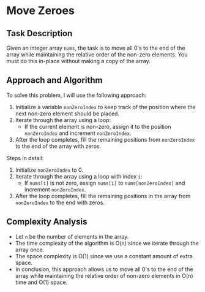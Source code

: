 # Move Zeroes

## Task Description
Given an integer array `nums`, the task is to move all 0's to the end of the array while maintaining the relative order of the non-zero elements. You must do this in-place without making a copy of the array.

## Approach and Algorithm
To solve this problem, I will use the following approach:

1. Initialize a variable `nonZeroIndex` to keep track of the position where the next non-zero element should be placed.
2. Iterate through the array using a loop:
   - If the current element is non-zero, assign it to the position `nonZeroIndex` and increment `nonZeroIndex`.
3. After the loop completes, fill the remaining positions from `nonZeroIndex` to the end of the array with zeros.

Steps in detail:
1. Initialize `nonZeroIndex` to 0.
2. Iterate through the array using a loop with index `i`:
   - If `nums[i]` is not zero, assign `nums[i]` to `nums[nonZeroIndex]` and increment `nonZeroIndex`.
3. After the loop completes, fill the remaining positions in the array from `nonZeroIndex` to the end with zeros.

## Complexity Analysis
- Let `n` be the number of elements in the array.
- The time complexity of the algorithm is O(n) since we iterate through the array once.
- The space complexity is O(1) since we use a constant amount of extra space.
- In conclusion, this approach allows us to move all 0's to the end of the array while maintaining the relative order of non-zero elements in O(n) time and O(1) space.


